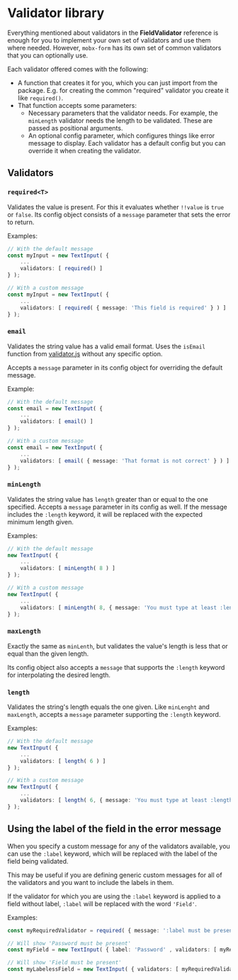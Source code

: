 # Validator library

Everything mentioned about validators in the **FieldValidator** reference is enough for you to implement your own set of validators and use them where needed. However, `mobx-form` has its own set of common validators that you can optionally use.

Each validator offered comes with the following:
- A function that creates it for you, which you can just import from the package. E.g. for creating the common "required" validator you create it like `required()`.
- That function accepts some parameters:
  - Necessary parameters that the validator needs. For example, the `minLength` validator needs the length to be validated. These are passed as positional arguments.
  - An optional config parameter, which configures things like error message to display. Each validator has a default config but you can override it when creating the validator.

## Validators

### `required<T>`

Validates the value is present. For this it evaluates whether `!!value` is `true` or `false`. Its config object consists of a `message` parameter that sets the error to return.

Examples:
```ts
// With the default message
const myInput = new TextInput( {
	...
	validators: [ required() ]
} );

// With a custom message
const myInput = new TextInput( {
	...
	validators: [ required( { message: 'This field is required' } ) ]
} );
```

### `email`
Validates the string value has a valid email format. Uses the `isEmail` function from [validator.js](https://github.com/validatorjs/validator.js/) without any specific option.

Accepts a `message` parameter in its config object for overriding the default message.

Example:
```ts
// With the default message
const email = new TextInput( {
	...
	validators: [ email() ]
} );

// With a custom message
const email = new TextInput( {
	...
	validators: [ email( { message: 'That format is not correct' } ) ]
} );
```

### `minLength`

Validates the string value has `length` greater than or equal to the one specified. Accepts a `message` parameter in its config as well. If the message includes the `:length` keyword, it will be replaced with the expected minimum length given.

Examples:
```ts
// With the default message
new TextInput( {
	...
	validators: [ minLength( 8 ) ]
} );

// With a custom message
new TextInput( {
	...
	validators: [ minLength( 8, { message: 'You must type at least :length characters' } ) ]
} );
```

### `maxLength`
Exactly the same as `minLenth`, but validates the value's length is less that or equal than the given length.

Its config object also accepts a `message` that supports the `:length` keyword for interpolating the desired length.

### `length`
Validates the string's length equals the one given. Like `minLenght` and `maxLength`, accepts a `message` parameter supporting the `:length` keyword.

Examples:
```ts
// With the default message
new TextInput( {
	...
	validators: [ length( 6 ) ]
} );

// With a custom message
new TextInput( {
	...
	validators: [ length( 6, { message: 'You must type at least :length characters' } ) ]
} );
```

## Using the label of the field in the error message
When you specify a custom message for any of the validators available, you can use the `:label` keyword, which will be replaced with the label of the field being validated.

This may be useful if you are defining generic custom messages for all of the validators and you want to include the labels in them.

If the validator for which you are using the `:label` keyword is applied to a field without label, `:label` will be replaced with the word `'Field'`.

Examples:

```ts
const myRequiredValidator = required( { message: ':label must be present' } );

// Will show 'Password must be present'
const myField = new TextInput( { label: 'Password' , validators: [ myRequiredValidator ] } );

// Will show 'Field must be present'
const myLabelessField = new TextInput( { validators: [ myRequiredValidator ] } );
```
